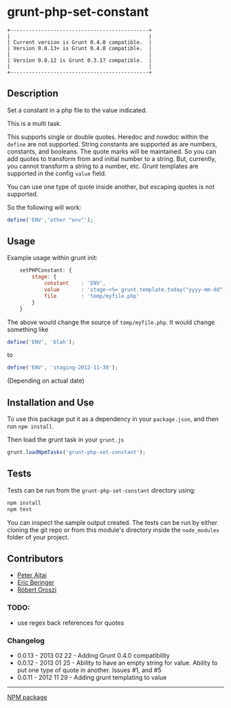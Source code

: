 grunt-php-set-constant
======================

```
+---------------------------------------------+
|                                             |
| Current version is Grunt 0.4.0 compatible.  |
| Version 0.0.13+ is Grunt 0.4.0 compatible.  |
|                                             |
| Version 0.0.12 is Grunt 0.3.17 compatible.  |
|                                             |
+---------------------------------------------+
```

## Description

Set a constant in a php file to the value indicated.

This is a multi task.

This supports single or double quotes. Heredoc and nowdoc within the `define` are not supported. String constants are
supported as are numbers, constants, and booleans. The quote marks will be maintained. So you can add quotes to
transform from and initial number to a string. But, currently, you cannot transform a string to a number, etc. Grunt
templates are supported in the config `value` field.

You can use one type of quote inside another, but escaping quotes is not supported.

So the following will work:

```php
define('ENV','other "env"');
```

## Usage

Example usage within grunt init:

```javascript
    setPHPConstant: {
        stage: {
            constant    : 'ENV',
            value       : 'stage-<%= grunt.template.today("yyyy-mm-dd") %>',
            file        : 'temp/myfile.php'
        }
    }
```

The above would change the source of `temp/myfile.php`. It would change something like

```php
define('ENV', 'blah');
```

to

```php
define('ENV', 'staging-2012-11-30');
```
(Depending on actual date)

## Installation and Use

To use this package put it as a dependency in your `package.json`, and then run `npm install`.

Then load the grunt task in your `grunt.js`

```javascript
grunt.loadNpmTasks('grunt-php-set-constant');
```

## Tests

Tests can be run from the `grunt-php-set-constant` directory using:

```bash
npm install
npm test
```

You can inspect the sample output created. The tests can be run by either cloning the git repo or from this module's
directory inside the `node_modules` folder of your project.

## Contributors

* [Peter Ajtai](https://github.com/pajtai)
* [Eric Beringer](https://github.com/serialworm)
* [Róbert Oroszi](https://github.com/oroce)

### TODO:

* use regex back references for quotes

### Changelog

* 0.0.13 - 2013 02 22 - Adding Grunt 0.4.0 compatibility
* 0.0.12 - 2013 01 25 - Ability to have an empty string for value. Ability to put one type of quote in another. Issues #1, and #5
* 0.0.11 - 2012 11 29 - Adding grunt templating to value

---

[NPM package](https://npmjs.org/package/grunt-php-set-constant)